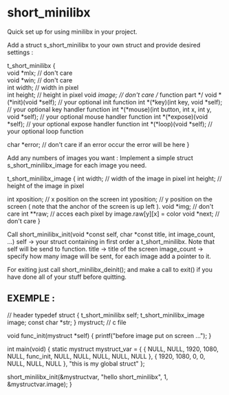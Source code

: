 # short_minilibx

Quick set up for using minilibx in your project.

Add a struct s_short_minilibx to your own struct and provide desired settings :

t_short_minilibx {<br />
  void *mlx; // don't care<br />
  void *win; // don't care<br />
  int  width; // width in pixel<br />
  int  height; // height in pixel
  void *image; // don't care
  /* function part */
  void *(*init)(void *self); // your optional init function
  int  *(*key)(int key, void *self); // your optional key handler function
  int  *(*mouse)(int button, int x, int y, void *self); // your optional mouse handler function
  int  *(*expose)(void *self); // your optional expose handler function
  int  *(*loop)(void *self); // your optional loop function
  
  char *error; // don't care if an error occur the error will be here
}

Add any numbers of images you want :
Implement a simple struct s_short_minilibx_image for each image you need.

t_short_minilibx_image {
  int   width; // width of the image in pixel
  int   height; // height of the image in pixel
  
  int   xposition; // x position on the screen 
  int   yposition; // y position on the screen ( note that the anchor of the screen is up left ).
  void  *img; // don't care
  int   **raw; // acces each pixel by image.raw[y][x] = color
  void  *next; // don't care
}

Call short_minilibx_init(void *const self, char *const title, int image_count, ...)
self -> your struct containing in first order a t_short_minilibx.
Note that self will be send to function.
title -> title of the screen
image_count -> specify how many image will be sent, for each image add a pointer to it.

For exiting just call short_minilibx_deinit();
and make a call to exit() if you have done all of your stuff before quitting.

## EXEMPLE :

// header
typedef struct
{
  t_short_minilibx  self;
  t_short_minilibx_image  image;
  const char        *str;
}             mystruct;
// c file

void    func_init(mystruct *self)
{
  printf("before image put on screen ...");
}

int     main(void)
{
  static mystruct   mystruct_var =
  {
    {
      NULL, NULL, 1920, 1080, NULL,
      func_init, NULL, NULL, NULL, NULL, NULL
    },
    {
      1920, 1080, 0, 0, NULL, NULL, NULL
    },
    "this is my global struct"
  };
  
  short_minilibx_init(&mystructvar, "hello short_minilibx", 1, &mystructvar.image); 
}

